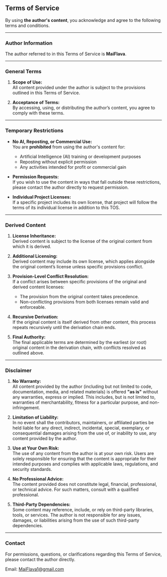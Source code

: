 ## **Terms of Service**

By using **the author's content**, you acknowledge and agree to the following terms and conditions.

---

### **Author Information**

The author referred to in this Terms of Service is **MaiFlava**.

---

### **General Terms**

1. **Scope of Use:**  
   All content provided under the author is subject to the provisions outlined in this Terms of Service.  
   
2. **Acceptance of Terms:**  
   By accessing, using, or distributing the author’s content, you agree to comply with these terms.

---

### **Temporary Restrictions**

- **No AI, Reposting, or Commercial Use:**  
  You are **prohibited** from using the author's content for:  
  - Artificial Intelligence (AI) training or development purposes  
  - Reposting without explicit permission  
  - Any activities intended for profit or commercial gain  

- **Permission Requests:**  
  If you wish to use the content in ways that fall outside these restrictions, please contact the author directly to request permission.  

- **Individual Project Licenses:**  
  If a specific project includes its own license, that project will follow the terms of its individual license in addition to this TOS.

---

### **Derived Content**

1. **License Inheritance:**  
   Derived content is subject to the license of the original content from which it is derived.  

2. **Additional Licensing:**  
   Derived content may include its own license, which applies alongside the original content’s license unless specific provisions conflict.  

3. **Provision-Level Conflict Resolution:**  
   If a conflict arises between specific provisions of the original and derived content licenses:  
   - The provision from the original content takes precedence.  
   - Non-conflicting provisions from both licenses remain valid and enforceable.  

4. **Recursive Derivation:**  
   If the original content is itself derived from other content, this process repeats recursively until the derivation chain ends.  

5. **Final Authority:**  
   The final applicable terms are determined by the earliest (or root) original content in the derivation chain, with conflicts resolved as outlined above.

---

### **Disclaimer**

1. **No Warranty:**  
   All content provided by the author (including but not limited to code, documentation, media, and related materials) is offered **"as is"** without any warranties, express or implied. This includes, but is not limited to, warranties of merchantability, fitness for a particular purpose, and non-infringement.  

2. **Limitation of Liability:**  
   In no event shall the contributors, maintainers, or affiliated parties be held liable for any direct, indirect, incidental, special, exemplary, or consequential damages arising from the use of, or inability to use, any content provided by the author.  

3. **Use at Your Own Risk:**  
   The use of any content from the author is at your own risk. Users are solely responsible for ensuring that the content is appropriate for their intended purposes and complies with applicable laws, regulations, and security standards.  

4. **No Professional Advice:**  
   The content provided does not constitute legal, financial, professional, or technical advice. For such matters, consult with a qualified professional.  

5. **Third-Party Dependencies:**  
   Some content may reference, include, or rely on third-party libraries, tools, or services. The author is not responsible for any issues, damages, or liabilities arising from the use of such third-party dependencies.

---

### **Contact**

For permissions, questions, or clarifications regarding this Terms of Service, please contact the author directly.

Email: MaiFlava1@gmail.com

